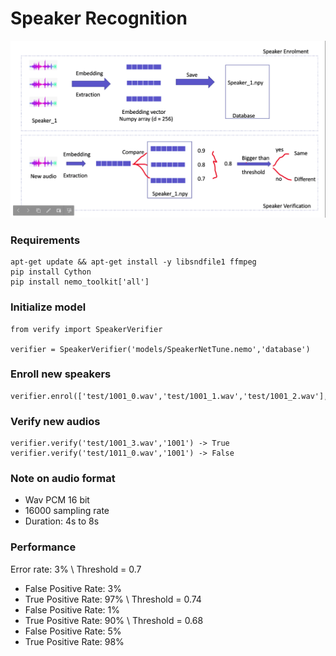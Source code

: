# Speaker Recognition

![alt text](https://github.com/mailong25/spk_reg/blob/main/veri.png?raw=true)

### Requirements
```
apt-get update && apt-get install -y libsndfile1 ffmpeg
pip install Cython
pip install nemo_toolkit['all']
```

### Initialize model
```
from verify import SpeakerVerifier

verifier = SpeakerVerifier('models/SpeakerNetTune.nemo','database')
```

### Enroll new speakers
```
verifier.enrol(['test/1001_0.wav','test/1001_1.wav','test/1001_2.wav'],'1001')
```

### Verify new audios
```
verifier.verify('test/1001_3.wav','1001') -> True
verifier.verify('test/1011_0.wav','1001') -> False
```

### Note on audio format
- Wav PCM 16 bit
- 16000 sampling rate
- Duration: 4s to 8s

### Performance
Error rate: 3%
\\
Threshold = 0.7
 + False Positive Rate: 3%
 + True Positive Rate: 97%
\\
Threshold = 0.74
 + False Positive Rate: 1%
 + True Positive Rate: 90%
\\
Threshold = 0.68
 + False Positive Rate: 5%
 + True Positive Rate: 98%
